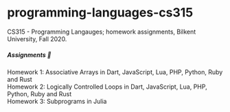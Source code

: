 # programming-languages-cs315
CS315 - Programming Langauges; homework assignments, Bilkent University, Fall 2020.

##### Assignments 📒

Homework 1: Associative Arrays in Dart, JavaScript, Lua, PHP, Python, Ruby and Rust <br/>
Homework 2: Logically Controlled Loops in Dart, JavaScript, Lua, PHP, Python, Ruby and Rust <br/>
Homework 3: Subprograms in Julia <br/>

